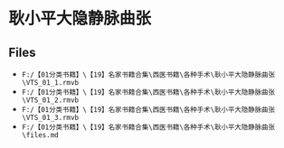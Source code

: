 # 耿小平大隐静脉曲张

## Files

- `F:/【01分类书籍】\【19】名家书籍合集\西医书籍\各种手术\耿小平大隐静脉曲张\VTS_01_1.rmvb`
- `F:/【01分类书籍】\【19】名家书籍合集\西医书籍\各种手术\耿小平大隐静脉曲张\VTS_01_2.rmvb`
- `F:/【01分类书籍】\【19】名家书籍合集\西医书籍\各种手术\耿小平大隐静脉曲张\VTS_01_3.rmvb`
- `F:/【01分类书籍】\【19】名家书籍合集\西医书籍\各种手术\耿小平大隐静脉曲张\files.md`
